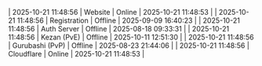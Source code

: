 | 2025-10-21 11:48:56 | Website | Online | 2025-10-21 11:48:53 |
| 2025-10-21 11:48:56 | Registration | Offline | 2025-09-09 16:40:23 |
| 2025-10-21 11:48:56 | Auth Server | Offline | 2025-08-18 09:33:31 |
| 2025-10-21 11:48:56 | Kezan (PvE) | Offline | 2025-10-11 12:51:30 |
| 2025-10-21 11:48:56 | Gurubashi (PvP) | Offline | 2025-08-23 21:44:06 |
| 2025-10-21 11:48:56 | Cloudflare | Online | 2025-10-21 11:48:53 |
